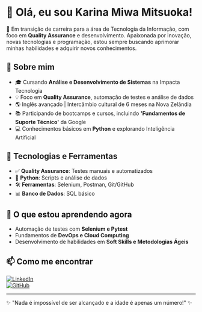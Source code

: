 # 👋 Olá, eu sou Karina Miwa Mitsuoka!

🚀 Em transição de carreira para a área de Tecnologia da Informação, com foco em **Quality Assurance** e desenvolvimento. Apaixonada por inovação, novas tecnologias e programação, estou sempre buscando aprimorar minhas habilidades e adquirir novos conhecimentos.

## 🔹 Sobre mim
- 🎓 Cursando **Análise e Desenvolvimento de Sistemas** na Impacta Tecnologia
- 💡 Foco em **Quality Assurance**, automação de testes e análise de dados
- 🌎 Inglês avançado | Intercâmbio cultural de 6 meses na Nova Zelândia
- 📚 Participando de bootcamps e cursos, incluindo **'Fundamentos de Suporte Técnico'** da Google
- 💻 Conhecimentos básicos em **Python** e explorando Inteligência Artificial

## 🔧 Tecnologias e Ferramentas
- ✅ **Quality Assurance**: Testes manuais e automatizados
- 🐍 **Python**: Scripts e análise de dados
- 🛠️ **Ferramentas**: Selenium, Postman, Git/GitHub
- 📊 **Banco de Dados**: SQL básico

## 🌱 O que estou aprendendo agora
- Automação de testes com **Selenium e Pytest**
- Fundamentos de **DevOps e Cloud Computing**
- Desenvolvimento de habilidades em **Soft Skills e Metodologias Ágeis**

## 📫 Como me encontrar
[![LinkedIn](https://img.shields.io/badge/LinkedIn-000?style=for-the-badge&logo=linkedin&logoColor=0A66C2)](https://www.linkedin.com/in/karinamiwa/)  
[![GitHub](https://img.shields.io/badge/GitHub-000?style=for-the-badge&logo=github&logoColor=white)](https://github.com/seuusuario)

---
✨ "Nada é impossível de ser alcançado e a idade é apenas um número!" ✨

<!--
**KaMitsuoka/KaMitsuoka** is a ✨ _special_ ✨ repository because its `README.md` (this file) appears on your GitHub profile.

Here are some ideas to get you started:

- 🔭 I’m currently working on ...
- 🌱 I’m currently learning ...
- 👯 I’m looking to collaborate on ...
- 🤔 I’m looking for help with ...
- 💬 Ask me about ...
- 📫 How to reach me: ...
- 😄 Pronouns: ...
- ⚡ Fun fact: ...
-->
